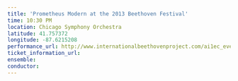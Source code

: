 ```yaml
---
title: 'Prometheus Modern at the 2013 Beethoven Festival'
time: 10:30 PM
location: Chicago Symphony Orchestra
latitude: 41.757372
longitude: -87.6215208
performance_url: http://www.internationalbeethovenproject.com/ai1ec_event/city-love-part-ii/?instance_id=203
ticket_information_url: 
ensemble: 
conductor: 
---
```

